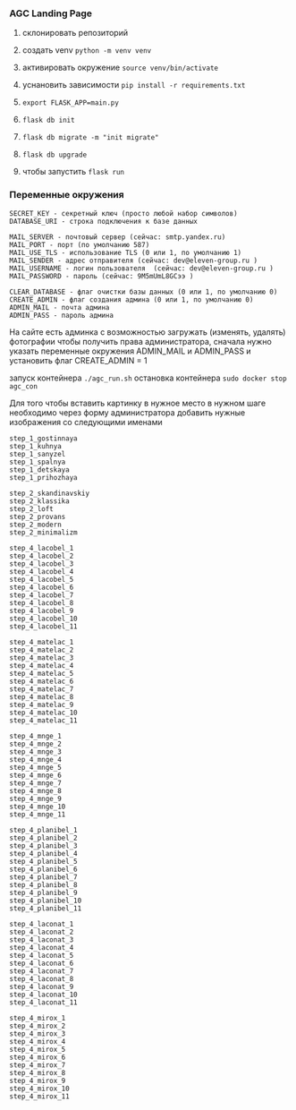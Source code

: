 ### AGC Landing Page

1. склонировать репозиторий
2. создать venv `python -m venv venv`
3. активировать окружение `source venv/bin/activate`
4. уснановить зависимости `pip install -r requirements.txt`

5. `export FLASK_APP=main.py`
6. `flask db init`
7. `flask db migrate -m "init migrate"`
8. `flask db upgrade`
9. чтобы запустить `flask run` 


### Переменные окружения

```
SECRET_KEY - секретный ключ (просто любой набор символов)
DATABASE_URI - строка подключения к базе данных

MAIL_SERVER - почтовый сервер (сейчас: smtp.yandex.ru)
MAIL_PORT - порт (по умолчанию 587)
MAIL_USE_TLS - использование TLS (0 или 1, по умолчанию 1)
MAIL_SENDER - адрес отправителя (сейчас: dev@eleven-group.ru )
MAIL_USERNAME - логин пользователя  (сейчас: dev@eleven-group.ru )
MAIL_PASSWORD - пароль (сейчас: 9M5mUmL8GCээ )

CLEAR_DATABASE - флаг очистки базы данных (0 или 1, по умолчанию 0)
CREATE_ADMIN - флаг создания админа (0 или 1, по умолчанию 0)
ADMIN_MAIL - почта админа
ADMIN_PASS - пароль админа
```

На сайте есть админка с возможностью загружать (изменять, удалять) фотографии
чтобы получить права администратора, сначала нужно указать переменные окружения ADMIN_MAIL и ADMIN_PASS и 
установить флаг CREATE_ADMIN = 1


запуск контейнера `./agc_run.sh`
остановка контейнера `sudo docker stop agc_con`


Для того чтобы вставить картинку в нужное место в нужном шаге необходимо через форму 
администратора добавить нужные изображения со следующими именами

```
step_1_gostinnaya
step_1_kuhnya
step_1_sanyzel
step_1_spalnya
step_1_detskaya
step_1_prihozhaya

step_2_skandinavskiy
step_2_klassika
step_2_loft
step_2_provans
step_2_modern
step_2_minimalizm

step_4_lacobel_1
step_4_lacobel_2
step_4_lacobel_3
step_4_lacobel_4
step_4_lacobel_5
step_4_lacobel_6
step_4_lacobel_7
step_4_lacobel_8
step_4_lacobel_9
step_4_lacobel_10
step_4_lacobel_11

step_4_matelac_1
step_4_matelac_2
step_4_matelac_3
step_4_matelac_4
step_4_matelac_5
step_4_matelac_6
step_4_matelac_7
step_4_matelac_8
step_4_matelac_9
step_4_matelac_10
step_4_matelac_11

step_4_mnge_1
step_4_mnge_2
step_4_mnge_3
step_4_mnge_4
step_4_mnge_5
step_4_mnge_6
step_4_mnge_7
step_4_mnge_8
step_4_mnge_9
step_4_mnge_10
step_4_mnge_11

step_4_planibel_1
step_4_planibel_2
step_4_planibel_3
step_4_planibel_4
step_4_planibel_5
step_4_planibel_6
step_4_planibel_7
step_4_planibel_8
step_4_planibel_9
step_4_planibel_10
step_4_planibel_11

step_4_laconat_1
step_4_laconat_2
step_4_laconat_3
step_4_laconat_4
step_4_laconat_5
step_4_laconat_6
step_4_laconat_7
step_4_laconat_8
step_4_laconat_9
step_4_laconat_10
step_4_laconat_11

step_4_mirox_1
step_4_mirox_2
step_4_mirox_3
step_4_mirox_4
step_4_mirox_5
step_4_mirox_6
step_4_mirox_7
step_4_mirox_8
step_4_mirox_9
step_4_mirox_10
step_4_mirox_11
```
